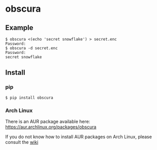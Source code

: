 # obscura

## Example

```shell
$ obscura <(echo 'secret snowflake') > secret.enc
Password:
$ obscura -d secret.enc
Password:
secret snowflake
```

## Install

### pip

```shell
$ pip install obscura
```

### Arch Linux

There is an AUR package available here:
https://aur.archlinux.org/packages/obscura

If you do not know how to install AUR packages on Arch Linux, please consult
the [wiki](https://wiki.archlinux.org/title/Arch_User_Repository)
